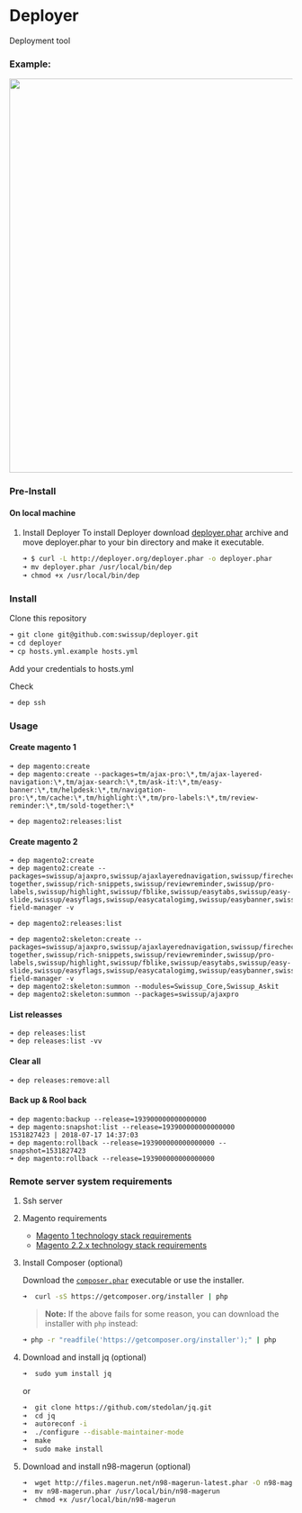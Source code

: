 # Deployer
Deployment tool

### Example:

<p align="center">
  <img width="700" src="https://rawgit.com/swissup/deployer/master/example.svg">
</p>

### Pre-Install

#### On local machine
1. Install Deployer
    To install Deployer download [deployer.phar](http://deployer.org/deployer.phar) archive and move deployer.phar to your bin
    directory and make it executable.

    ```sh
    ➜ $ curl -L http://deployer.org/deployer.phar -o deployer.phar
    ➜ mv deployer.phar /usr/local/bin/dep
    ➜ chmod +x /usr/local/bin/dep
    ```
### Install

Clone this repository

```bash
➜ git clone git@github.com:swissup/deployer.git
➜ cd deployer
➜ cp hosts.yml.example hosts.yml
```
Add your credentials to hosts.yml

Check
```bash
➜ dep ssh
```

### Usage

#### Create magento 1
~~~
➜ dep magento:create
➜ dep magento:create --packages=tm/ajax-pro:\*,tm/ajax-layered-navigation:\*,tm/ajax-search:\*,tm/ask-it:\*,tm/easy-banner:\*,tm/helpdesk:\*,tm/navigation-pro:\*,tm/cache:\*,tm/highlight:\*,tm/pro-labels:\*,tm/review-reminder:\*,tm/sold-together:\*

➜ dep magento2:releases:list
~~~


#### Create magento 2
~~~
➜ dep magento2:create
➜ dep magento2:create --packages=swissup/ajaxpro,swissup/ajaxlayerednavigation,swissup/firecheckout,swissup/askit,swissup/testimonials,swissup/sold-together,swissup/rich-snippets,swissup/reviewreminder,swissup/pro-labels,swissup/highlight,swissup/fblike,swissup/easytabs,swissup/easy-slide,swissup/easyflags,swissup/easycatalogimg,swissup/easybanner,swissup/attributepages,swissup/ajaxsearch,swissup/address-field-manager -v

➜ dep magento2:releases:list

➜ dep magento2:skeleton:create --packages=swissup/ajaxpro,swissup/ajaxlayerednavigation,swissup/firecheckout,swissup/askit,swissup/testimonials,swissup/sold-together,swissup/rich-snippets,swissup/reviewreminder,swissup/pro-labels,swissup/highlight,swissup/fblike,swissup/easytabs,swissup/easy-slide,swissup/easyflags,swissup/easycatalogimg,swissup/easybanner,swissup/attributepages,swissup/ajaxsearch,swissup/address-field-manager -v
➜ dep magento2:skeleton:summon --modules=Swissup_Core,Swissup_Askit
➜ dep magento2:skeleton:summon --packages=swissup/ajaxpro
~~~

#### List releasses

~~~
➜ dep releases:list
➜ dep releases:list -vv
~~~

#### Clear all

~~~
➜ dep releases:remove:all
~~~

#### Back up & Rool back

~~~
➜ dep magento:backup --release=193900000000000000
➜ dep magento:snapshot:list --release=193900000000000000
1531827423 | 2018-07-17 14:37:03
➜ dep magento:rollback --release=193900000000000000 --snapshot=1531827423
➜ dep magento:rollback --release=193900000000000000
~~~

### Remote server system requirements

1. Ssh server

2. Magento requirements
   - [Magento 1 technology stack requirements](https://docs.magento.com/m1/ce/user_guide/magento/system-requirements.html)
   - [Magento 2.2.x technology stack requirements](https://devdocs.magento.com/guides/v2.2/install-gde/system-requirements-tech.html)

3. Install Composer (optional)

   Download the [`composer.phar`](https://getcomposer.org/composer.phar) executable or use the installer.

    ```sh
    ➜  curl -sS https://getcomposer.org/installer | php
    ```

    > **Note:** If the above fails for some reason, you can download the installer
    > with `php` instead:

    ```sh
    ➜ php -r "readfile('https://getcomposer.org/installer');" | php
    ```

4. Download and install jq (optional)

    ```sh
    ➜  sudo yum install jq
    ```
    or
    ```sh
    ➜  git clone https://github.com/stedolan/jq.git
    ➜  cd jq
    ➜  autoreconf -i
    ➜  ./configure --disable-maintainer-mode
    ➜  make
    ➜  sudo make install
    ```
5. Download and install n98-magerun (optional)

    ```sh
    ➜  wget http://files.magerun.net/n98-magerun-latest.phar -O n98-magerun.phar
    ➜  mv n98-magerun.phar /usr/local/bin/n98-magerun
    ➜  chmod +x /usr/local/bin/n98-magerun
    ```
